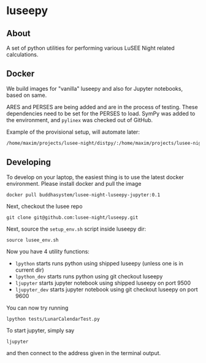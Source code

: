 # luseepy
## About
A set of python utilities for performing various LuSEE Night related calculations.

## Docker
We build images for "vanilla" luseepy and also for Jupyter notebooks, based on same.

ARES and PERSES are being added and are in the process of testing. These dependencies
need to be set for the PERSES to load. SymPy was added to the environment,
and ```pylinex``` was checked out of GitHub.

Example of the provisional setup, will automate later:

```bash
/home/maxim/projects/lusee-night/distpy/:/home/maxim/projects/lusee-night/ares:/home/maxim/projects/lusee-night/pylinex
```

## Developing

To develop on your laptop, the easiest thing is to use the latest docker environment.
Please install docker and pull the image

```
docker pull buddhasystem/lusee-night-luseepy-jupyter:0.1 
```
Next, checkout the lusee repo
```
git clone git@github.com:lusee-night/luseepy.git
```

Next, source the `setup_env.sh` script inside luseepy dir:

```
source lusee_env.sh
```

Now you have 4 utility functions:
 * `lpython` starts runs python using shipped luseepy (unless one is in current dir)
 * `lpython_dev` starts runs python using git checkout luseepy 
 * `ljupyter` starts jupyter notebook using shipped luseepy on port 9500
 * `ljupyter_dev` starts jupyter notebook using git checkout luseepy on port 9600
 
You can now try running
```
lpython tests/LunarCalendarTest.py
```
To start jupyter, simply say
```
ljupyter
```
and then connect to the address given in the terminal output.

